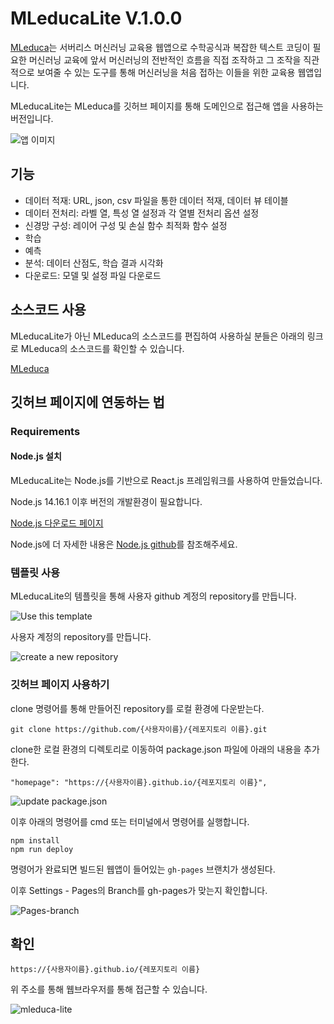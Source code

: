 # MLeducaLite V.1.0.0

[MLeduca](https://github.com/moongni/MLeduca)는 서버리스 머신러닝 교육용 웹앱으로 수학공식과 복잡한 텍스트 코딩이 필요한 머신러닝 교육에 앞서 머신러닝의 전반적인 흐름을 직접 조작하고 그 조작을 직관적으로 보여줄 수 있는 도구를 통해 머신러닝을 처음 접하는 이들을 위한 교육용 웹앱입니다. 

MLeducaLite는 MLeduca를 깃허브 페이지를 통해 도메인으로 접근해 앱을 사용하는 버전입니다.

![앱 이미지](https://user-images.githubusercontent.com/88421322/207049366-fb5f7cf2-314a-48e1-9cf4-7059c2b260d6.png)

## 기능

- 데이터 적재: URL, json, csv 파일을 통한 데이터 적재, 데이터 뷰 테이블
- 데이터 전처리: 라벨 열, 특성 열 설정과 각 열별 전처리 옵션 설정
- 신경망 구성: 레이어 구성 및 손실 함수 최적화 함수 설정
- 학습
- 예측
- 분석: 데이터 산점도, 학습 결과 시각화
- 다운로드: 모델 및 설정 파일 다운로드 

## 소스코드 사용

MLeducaLite가 아닌 MLeduca의 소스코드를 편집하여 사용하실 분들은 아래의 링크로 MLeduca의 소스코드를 확인할 수 있습니다.

[MLeduca](https://github.com/moongni/MLeduca)

## 깃허브 페이지에 연동하는 법

### Requirements

#### Node.js 설치
MLeducaLite는 Node.js를 기반으로 React.js 프레임워크를 사용하여 만들었습니다.

Node.js 14.16.1 이후 버전의 개발환경이 필요합니다.

[Node.js 다운로드 페이지](https://nodejs.org/en/download/)

Node.js에 더 자세한 내용은 [Node.js github](https://github.com/nodejs/node)를 참조해주세요.

### 템플릿 사용

MLeducaLite의 템플릿을 통해 사용자 github 계정의 repository를 만듭니다.

![Use this template](https://user-images.githubusercontent.com/88421322/207036943-f1a4d690-ab76-4aeb-b9ab-e734ec8eb2c4.png)

사용자 계정의 repository를 만듭니다.

![create a new repository](https://user-images.githubusercontent.com/88421322/207042808-19f2b788-7ab1-4109-8434-24f543ba8d73.png)

### 깃허브 페이지 사용하기

clone 명령어를 통해 만들어진 repository를 로컬 환경에 다운받는다.

```
git clone https://github.com/{사용자이름}/{레포지토리 이름}.git
```

clone한 로컬 환경의 디렉토리로 이동하여 package.json 파일에 아래의 내용을 추가한다.

```
"homepage": "https://{사용자이름}.github.io/{레포지토리 이름}",
```
![update package.json](https://user-images.githubusercontent.com/88421322/207045679-6f2a2a90-e1c4-4475-b00c-95e28ef4009e.png)

이후 아래의 명령어를 cmd 또는 터미널에서 명령어를 실행합니다.

```
npm install
npm run deploy
```

명령어가 완료되면 빌드된 웹앱이 들어있는 `gh-pages` 브랜치가 생성된다.

이후 Settings - Pages의 Branch를 gh-pages가 맞는지 확인합니다.

![Pages-branch](https://user-images.githubusercontent.com/88421322/207047768-f720c1e1-2b94-4509-acc8-4847953d8b5b.png)

## 확인

```
https://{사용자이름}.github.io/{레포지토리 이름}
```

위 주소를 통해 웹브라우저를 통해 접근할 수 있습니다. 

![mleduca-lite](https://user-images.githubusercontent.com/88421322/207048303-783e17c4-a4b0-4613-a5b2-545ebb2fde42.png)
